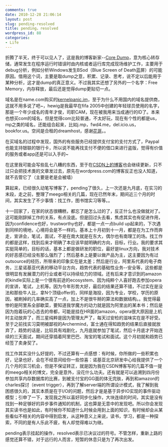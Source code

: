 ```yaml
---
comments: true
date: 2010-12-28 21:06:14
layout: post
slug: pending-resolved
title: pending，resolved
wordpress_id: 88
categories:
- Life
---
```


折腾了半天，终于可以见人了，这是我的博客新家--[Core Dump](http://kernelpanic.im/)，意为核心转存储，通常发生在程序运行时错误时由内核或者运行库完成现场维护工作，主要用于debug分析，例如分析Windows发生BSod（Blue Screen of Death蓝屏）的可能原因。借用这个词，主要是取dump之意，积累、记录、思考，说不定以后能用于某种分析，这才是dump的真正意义。不过我其实还想了另外的一个名字：Free Memory，内存释放，最后还是觉得dump更贴切一点。

域名是在name.com购买的[kernelpanic.im](http://kernelpanic.im/)，至于为什么不用国内的域名提供商，这就不用多说了吧~，hewig是我最早在fifa 2005中创建的年轻球员使用的名字，那是一个年少成名的青年才俊，司职CAM，现在被我用来当成通行的ID了。本来也想买com的域名，但是觉得com比较普通，不太好玩，现在有个性的都是us，mp之类的域名，还能组合起来，比如j.mp，fwd4.me，del.icio.us，bookfor.us。空间是合租的dreamhost，感谢[花哥](http://blog.lvdaocn.com/)。。

在买域名的过程中发现，国外的有些服务已经提供支付宝的支付方式了，Paypal也能支持银联的银行卡，所以说不能再找支付不便的借口来进行盗版，觉得有价值的服务或者app还是可以入手的~

在这里我可能会写些乱七八糟的东西，至于在[CSDN上的博客](http://blog.csdn.net/xutaozero21)也会继续更新，只不过只会把技术类的文章发过去，原先在wordpress.com的博客反正也没人知道，就不去管它了（主要是老是会被墙）

算起来，已经很久动笔写博客了，pending了很久，上一次还是九月底，在实习的末段，走之前，整理了meego相关的几篇，现在已然年末，期间近三个月的时间，其实发生了不少事情：找工作，图书馆实习等等。。

十一回家了，在家的状态很糟糕，都忘了是怎么过的了，反正什么也没做就对了。这可能刚辞掉工作的关系，有点没底。但是回过头去看，焦虑其实也有促进作用，因为confidence也好，trustworthy也好，都是一点一点build up起来的，下次遇到同样的境地，心境将会是不一样的。基本上十月初到十一月，都是在为工作而奔走，宣讲会，笔试，面试，不是在南大就是在东大，偶尔也有南理工的场。找工作的都是这样，找到后来才明确了本应该早就明确的方向，目标，行业。我的要求其实挺简单的，目标的话，基本上都是做研发的职位，最好是linux方向，我对技术的好恶感已经没有那么强烈了；然后基本上是要以做产品为主，这主要因为有过outsource的经历，所带来的印象实在是太差；然后是行业，阿里系代表的电子商务，三星诺基亚代表的移动平台方向，趋势代表的基础性业务--安全等，这些都是很明显有发展潜力的行业或者可以持续给力的领域。还有后来才意识到的amazon的kindle实际上是一个很有前途的ecosystem、因为纯粹个人喜好跑去参加opera的宣讲，笔试，上机等。因为今年形势大好，最后的结果还算不错，不过实在是没法和那些牛人比，拿N个顶级offer的，同样是海投，因为专业，学校，学历的原因，被刷掉的几率确实高了一点，加上不是很牛掰的算法和数据结构。。我觉得最惨的是阿里系全部歇菜，要知道我学魔方的动力就是因为阿里出的某本书；然后是因为抱着玩的心态去的帝都，可能是挂在HR面的amazon，opera很大原因是上机时主动放弃了，而三星纯粹是因为管理太严了，每天过安检的滋味实在是不好受。至于之前找实习莫明被鄙视的Archermind，富士通在得知趋势的结果后直接就放弃了，趋势的话是，比较具有戏剧化，九月底就参加了笔试，然后十月底才开始连续的三天面试，期间还穿插着阿里巴巴、淘宝的笔试和面试。这个月初就和趋势已经签了卖身契了。

找工作其实没什么好提的，不过还算有一点感想：有时候，你所做的一些积累也好，记录也好，会在不经意间给你一些惊喜：诺基亚北京研发中心给我提供了一个几个月的实习机会，但是不保证转正，就是因为我在CSDN博客写的几篇不值一提的meego相关的博文，完全是意外，没花什么功夫。还有就是可以追溯到四月份参加共享内存数据库的比赛，到被支付宝的GG面的体无完肤，再到和amazon的charles探讨（event trigger），再到了解server端的所谓设计模式，我了解到我困惑很久的，其实本质是在于I/O的问题，然后才是是基于异步IO实现的事件驱动模型；引申了一下，发现我之所以喜好同步化操作，大块连续的时间，其实是没有找到一种足够好的异步事件通知的机制，这也算是无意中的发现吧。所以你会发现其实读书也是如此，有时候你不知道什么时候会用到上面的知识，有时候却会从某些看似不相关的内容中得到启发，从这种意义上来说，读书，学习，都是一种探索，不同的是有人乐此不疲，有人却觉得难以为继。

pending表示挂起的操作，resolved表示已决议过的符号。不管怎样，重新上路的感觉还算不错，对于远行的人而言，短暂的休息只是为了再次出发。
